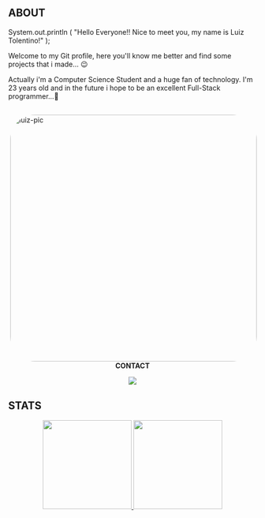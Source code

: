 ## ABOUT

System.out.println ( "Hello Everyone!! Nice to meet you, my name is Luiz Tolentino!" );

Welcome to my Git profile, here you'll know me better and find some projects that i made... 😉

Actually i'm a Computer Science Student and a huge fan of technology.
I'm 23 years old and in the future i hope to be an excellent Full-Stack programmer...🤯

##

<div>
 <img align="right" alt="luiz-pic" height="500"  style="border-radius:50px;" src="https://user-images.githubusercontent.com/66320220/177436841-e5e91632-18ae-451a-8a66-92e51dfb5b10.png">
</div>

<div align="center">
<strong>CONTACT</strong>
<p></p>
</div>


<div align="center">
  <a href="https://beacons.ai/luiztolentino" target="_blank"> <img src="https://img.shields.io/badge/website-000000?style=for-the-badge&logo=About.me&logoColor=white"></a>
  
</div>

## STATS

<div align="center">
  <a href="https://github.com/tolentino15">
  <img height="180em" src="https://github-readme-stats.vercel.app/api?username=tolentino15&show_icons=true&theme=chartreuse-dark&include_all_commits=true&count_private=true"/>
  <img height="180em" src="https://github-readme-stats.vercel.app/api/top-langs/?username=tolentino15&layout=compact&langs_count=7&theme=chartreuse-dark"/>
</div>

